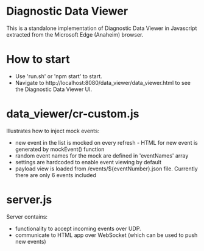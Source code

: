 # Diagnostic Data Viewer

This is a standalone implementation of Diagnostic Data Viewer in Javascript extracted from the Microsoft Edge (Anaheim) browser.

# How to start

- Use 'run.sh' or 'npm start' to start.
- Navigate to http://localhost:8080/data_viewer/data_viewer.html to see the Diagnostic Data Viewer UI.

# data_viewer/cr-custom.js

Illustrates how to inject mock events:
- new event in the list is mocked on every refresh - HTML for new event is generated by mockEvent() function
- random event names for the mock are defined in 'eventNames' array
- settings are hardcoded to enable event viewing by default
- payload view is loaded from /events/${eventNumber}.json file. Currently there are only 6 events included

# server.js

Server contains:
- functionality to accept incoming events over UDP.
- communicate to HTML app over WebSocket (which can be used to push new events)
